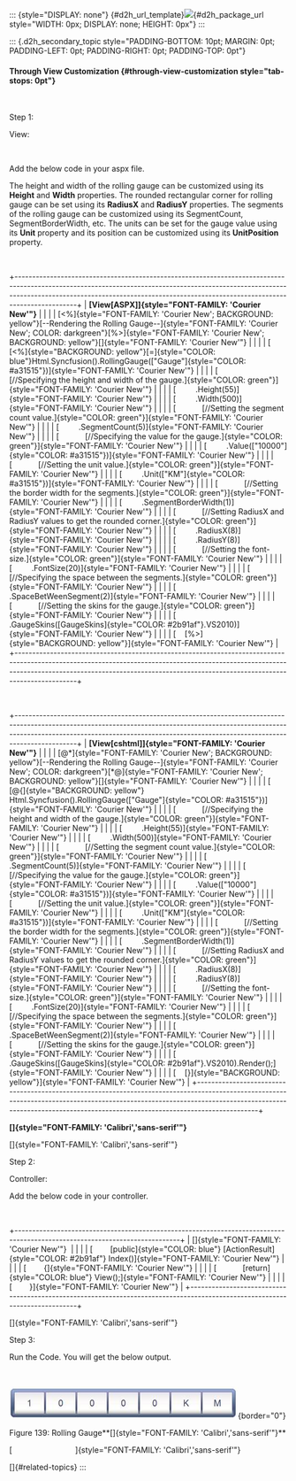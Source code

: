 ::: {style="DISPLAY: none"}
[](ms-xhelp:///?Id=d2h_url_template){#d2h_url_template}![](!package_url!){#d2h_package_url style="WIDTH: 0px; DISPLAY: none; HEIGHT: 0px"}
:::

::: {.d2h_secondary_topic style="PADDING-BOTTOM: 10pt; MARGIN: 0pt; PADDING-LEFT: 0pt; PADDING-RIGHT: 0pt; PADDING-TOP: 0pt"}
#### Through View Customization {#through-view-customization style="tab-stops: 0pt"}

 

Step 1:          

View:

 

Add the below code in your aspx file.

The height and width of the rolling gauge can be customized using its **Height** and **Width** properties. The rounded rectangular corner for rolling gauge can be set using its **RadiusX** and **RadiusY** properties. The segments of the rolling gauge can be customized using its SegmentCount, SegmentBorderWidth, etc. The units can be set for the gauge value using its **Unit** property and its position can be customized using its **UnitPosition** property.

 

+-----------------------------------------------------------------------------------------------------------------------------------------------------------------------------------------------------------------------------------------------------------+
| **[View\[ASPX\]]{style="FONT-FAMILY: 'Courier New'"}**                                                                                                                                                                                                    |
|                                                                                                                                                                                                                                                           |
| [\<%]{style="FONT-FAMILY: 'Courier New'; BACKGROUND: yellow"}[\--Rendering the Rolling Gauge\--]{style="FONT-FAMILY: 'Courier New'; COLOR: darkgreen"}[%\>]{style="FONT-FAMILY: 'Courier New'; BACKGROUND: yellow"}[]{style="FONT-FAMILY: 'Courier New'"} |
|                                                                                                                                                                                                                                                           |
| [    [\<%]{style="BACKGROUND: yellow"}[=]{style="COLOR: blue"}Html.Syncfusion().RollingGauge([\"Gauge\"]{style="COLOR: #a31515"})]{style="FONT-FAMILY: 'Courier New'"}                                                                                    |
|                                                                                                                                                                                                                                                           |
| [            [//Specifying the height and width of the gauge.]{style="COLOR: green"}]{style="FONT-FAMILY: 'Courier New'"}                                                                                                                                 |
|                                                                                                                                                                                                                                                           |
| [         .Height(55)]{style="FONT-FAMILY: 'Courier New'"}                                                                                                                                                                                                |
|                                                                                                                                                                                                                                                           |
| [         .Width(500)]{style="FONT-FAMILY: 'Courier New'"}                                                                                                                                                                                                |
|                                                                                                                                                                                                                                                           |
| [            [//Setting the segment count value.]{style="COLOR: green"}]{style="FONT-FAMILY: 'Courier New'"}                                                                                                                                              |
|                                                                                                                                                                                                                                                           |
| [         .SegmentCount(5)]{style="FONT-FAMILY: 'Courier New'"}                                                                                                                                                                                           |
|                                                                                                                                                                                                                                                           |
| [            [//Specifying the value for the gauge.]{style="COLOR: green"}]{style="FONT-FAMILY: 'Courier New'"}                                                                                                                                           |
|                                                                                                                                                                                                                                                           |
| [         .Value([\"10000\"]{style="COLOR: #a31515"})]{style="FONT-FAMILY: 'Courier New'"}                                                                                                                                                                |
|                                                                                                                                                                                                                                                           |
| [            [//Setting the unit value.]{style="COLOR: green"}]{style="FONT-FAMILY: 'Courier New'"}                                                                                                                                                       |
|                                                                                                                                                                                                                                                           |
| [         .Unit([\"KM\"]{style="COLOR: #a31515"})]{style="FONT-FAMILY: 'Courier New'"}                                                                                                                                                                    |
|                                                                                                                                                                                                                                                           |
| [            [//Setting the border width for the segments.]{style="COLOR: green"}]{style="FONT-FAMILY: 'Courier New'"}                                                                                                                                    |
|                                                                                                                                                                                                                                                           |
| [         .SegmentBorderWidth(1)]{style="FONT-FAMILY: 'Courier New'"}                                                                                                                                                                                     |
|                                                                                                                                                                                                                                                           |
| [            [//Setting RadiusX and RadiusY values to get the rounded corner.]{style="COLOR: green"}]{style="FONT-FAMILY: 'Courier New'"}                                                                                                                 |
|                                                                                                                                                                                                                                                           |
| [         .RadiusX(8)]{style="FONT-FAMILY: 'Courier New'"}                                                                                                                                                                                                |
|                                                                                                                                                                                                                                                           |
| [         .RadiusY(8)]{style="FONT-FAMILY: 'Courier New'"}                                                                                                                                                                                                |
|                                                                                                                                                                                                                                                           |
| [            [//Setting the font-size.]{style="COLOR: green"}]{style="FONT-FAMILY: 'Courier New'"}                                                                                                                                                        |
|                                                                                                                                                                                                                                                           |
| [         .FontSize(20)]{style="FONT-FAMILY: 'Courier New'"}                                                                                                                                                                                              |
|                                                                                                                                                                                                                                                           |
| [            [//Specifying the space between the segments.]{style="COLOR: green"}]{style="FONT-FAMILY: 'Courier New'"}                                                                                                                                    |
|                                                                                                                                                                                                                                                           |
| [         .SpaceBetWeenSegment(2)]{style="FONT-FAMILY: 'Courier New'"}                                                                                                                                                                                    |
|                                                                                                                                                                                                                                                           |
| [            [//Setting the skins for the gauge.]{style="COLOR: green"}]{style="FONT-FAMILY: 'Courier New'"}                                                                                                                                              |
|                                                                                                                                                                                                                                                           |
| [         .GaugeSkins([GaugeSkins]{style="COLOR: #2b91af"}.VS2010)]{style="FONT-FAMILY: 'Courier New'"}                                                                                                                                                   |
|                                                                                                                                                                                                                                                           |
| [    [%\>]{style="BACKGROUND: yellow"}]{style="FONT-FAMILY: 'Courier New'"}                                                                                                                                                                               |
+-----------------------------------------------------------------------------------------------------------------------------------------------------------------------------------------------------------------------------------------------------------+

 

+-----------------------------------------------------------------------------------------------------------------------------------------------------------------------------------------------------------------------------------------------------------+
| **[View\[cshtml\]]{style="FONT-FAMILY: 'Courier New'"}**                                                                                                                                                                                                  |
|                                                                                                                                                                                                                                                           |
| [@\*]{style="FONT-FAMILY: 'Courier New'; BACKGROUND: yellow"}[\--Rendering the Rolling Gauge\--]{style="FONT-FAMILY: 'Courier New'; COLOR: darkgreen"}[\*@]{style="FONT-FAMILY: 'Courier New'; BACKGROUND: yellow"}[]{style="FONT-FAMILY: 'Courier New'"} |
|                                                                                                                                                                                                                                                           |
| [    [\@{]{style="BACKGROUND: yellow"} Html.Syncfusion().RollingGauge([\"Gauge\"]{style="COLOR: #a31515"})]{style="FONT-FAMILY: 'Courier New'"}                                                                                                           |
|                                                                                                                                                                                                                                                           |
| [            [//Specifying the height and width of the gauge.]{style="COLOR: green"}]{style="FONT-FAMILY: 'Courier New'"}                                                                                                                                 |
|                                                                                                                                                                                                                                                           |
| [         .Height(55)]{style="FONT-FAMILY: 'Courier New'"}                                                                                                                                                                                                |
|                                                                                                                                                                                                                                                           |
| [         .Width(500)]{style="FONT-FAMILY: 'Courier New'"}                                                                                                                                                                                                |
|                                                                                                                                                                                                                                                           |
| [            [//Setting the segment count value.]{style="COLOR: green"}]{style="FONT-FAMILY: 'Courier New'"}                                                                                                                                              |
|                                                                                                                                                                                                                                                           |
| [         .SegmentCount(5)]{style="FONT-FAMILY: 'Courier New'"}                                                                                                                                                                                           |
|                                                                                                                                                                                                                                                           |
| [            [//Specifying the value for the gauge.]{style="COLOR: green"}]{style="FONT-FAMILY: 'Courier New'"}                                                                                                                                           |
|                                                                                                                                                                                                                                                           |
| [         .Value([\"10000\"]{style="COLOR: #a31515"})]{style="FONT-FAMILY: 'Courier New'"}                                                                                                                                                                |
|                                                                                                                                                                                                                                                           |
| [            [//Setting the unit value.]{style="COLOR: green"}]{style="FONT-FAMILY: 'Courier New'"}                                                                                                                                                       |
|                                                                                                                                                                                                                                                           |
| [         .Unit([\"KM\"]{style="COLOR: #a31515"})]{style="FONT-FAMILY: 'Courier New'"}                                                                                                                                                                    |
|                                                                                                                                                                                                                                                           |
| [            [//Setting the border width for the segments.]{style="COLOR: green"}]{style="FONT-FAMILY: 'Courier New'"}                                                                                                                                    |
|                                                                                                                                                                                                                                                           |
| [         .SegmentBorderWidth(1)]{style="FONT-FAMILY: 'Courier New'"}                                                                                                                                                                                     |
|                                                                                                                                                                                                                                                           |
| [            [//Setting RadiusX and RadiusY values to get the rounded corner.]{style="COLOR: green"}]{style="FONT-FAMILY: 'Courier New'"}                                                                                                                 |
|                                                                                                                                                                                                                                                           |
| [         .RadiusX(8)]{style="FONT-FAMILY: 'Courier New'"}                                                                                                                                                                                                |
|                                                                                                                                                                                                                                                           |
| [         .RadiusY(8)]{style="FONT-FAMILY: 'Courier New'"}                                                                                                                                                                                                |
|                                                                                                                                                                                                                                                           |
| [            [//Setting the font-size.]{style="COLOR: green"}]{style="FONT-FAMILY: 'Courier New'"}                                                                                                                                                        |
|                                                                                                                                                                                                                                                           |
| [         .FontSize(20)]{style="FONT-FAMILY: 'Courier New'"}                                                                                                                                                                                              |
|                                                                                                                                                                                                                                                           |
| [            [//Specifying the space between the segments.]{style="COLOR: green"}]{style="FONT-FAMILY: 'Courier New'"}                                                                                                                                    |
|                                                                                                                                                                                                                                                           |
| [         .SpaceBetWeenSegment(2)]{style="FONT-FAMILY: 'Courier New'"}                                                                                                                                                                                    |
|                                                                                                                                                                                                                                                           |
| [            [//Setting the skins for the gauge.]{style="COLOR: green"}]{style="FONT-FAMILY: 'Courier New'"}                                                                                                                                              |
|                                                                                                                                                                                                                                                           |
| [         .GaugeSkins([GaugeSkins]{style="COLOR: #2b91af"}.VS2010).Render();]{style="FONT-FAMILY: 'Courier New'"}                                                                                                                                         |
|                                                                                                                                                                                                                                                           |
| [    [}]{style="BACKGROUND: yellow"}]{style="FONT-FAMILY: 'Courier New'"}                                                                                                                                                                                 |
+-----------------------------------------------------------------------------------------------------------------------------------------------------------------------------------------------------------------------------------------------------------+

**[]{style="FONT-FAMILY: 'Calibri','sans-serif'"}** 

[]{style="FONT-FAMILY: 'Calibri','sans-serif'"} 

Step 2:

Controller:

Add the below code in your controller.

 

+----------------------------------------------------------------------------------------------------------------------------+
| []{style="FONT-FAMILY: 'Courier New'"}                                                                                     |
|                                                                                                                            |
| [        [public]{style="COLOR: blue"} [ActionResult]{style="COLOR: #2b91af"} Index()]{style="FONT-FAMILY: 'Courier New'"} |
|                                                                                                                            |
| [        {]{style="FONT-FAMILY: 'Courier New'"}                                                                            |
|                                                                                                                            |
| [            [return]{style="COLOR: blue"} View();]{style="FONT-FAMILY: 'Courier New'"}                                    |
|                                                                                                                            |
| [        }]{style="FONT-FAMILY: 'Courier New'"}                                                                            |
+----------------------------------------------------------------------------------------------------------------------------+

[]{style="FONT-FAMILY: 'Calibri','sans-serif'"} 

Step 3:

Run the Code. You will get the below output.

 

![Description: C:\\Users\\krishnarajd\\Desktop\\RollingGauge.png](ImagesExt/image57_117.jpg){border="0"}

Figure 139: Rolling Gauge**[]{style="FONT-FAMILY: 'Calibri','sans-serif'"}**

[                             ]{style="FONT-FAMILY: 'Calibri','sans-serif'"}

[]{#related-topics}
:::
